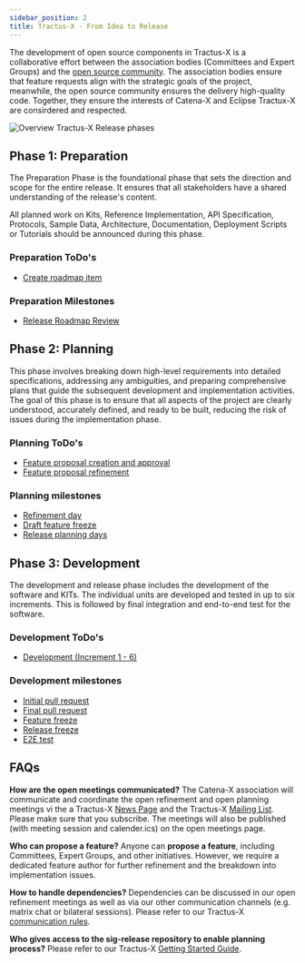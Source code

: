 ```yaml
---
sidebar_position: 2
title: Tractus-X - From Idea to Release
---
```


The development of open source components in Tractus-X is a collaborative effort between the association bodies (Committees and Expert Groups) and the [open source community](contribution-guideline.md). The association bodies ensure that feature requests align with the strategic goals of the project, meanwhile, the open source community ensures the delivery high-quality code. Together, they ensure the interests of Catena-X and Eclipse Tractux-X are consirdered and respected.

![Overview Tractus-X Release phases](assets/release-planing-next-steps-horizontal-tractus-x.drawio.svg)

## Phase 1: Preparation

The Preparation Phase is the foundational phase that sets the direction and scope for the entire release. It ensures that all stakeholders have a shared understanding of the release's content.

All planned work on Kits, Reference Implementation, API Specification, Protocols, Sample Data, Architecture, Documentation, Deployment Scripts or Tutorials should be announced during this phase.

### Preparation ToDo's

- [Create roadmap item](../release-management/planning/cx-roadmap-item-creation.md)

### Preparation Milestones

- [Release Roadmap Review](../release-management/planning/cx-release-roadmap-review.md)

## Phase 2: Planning

This phase involves breaking down high-level requirements into detailed specifications, addressing any ambiguities, and preparing comprehensive plans that guide the subsequent development and implementation activities. The goal of this phase is to ensure that all aspects of the project are clearly understood, accurately defined, and ready to be built, reducing the risk of issues during the implementation phase.

### Planning ToDo's

- [Feature proposal creation and approval](../release-management/planning/tx-feature-proposal-creation-approval.md)
- [Feature proposal refinement](../release-management/planning/tx-feature-proposal-refinement.md)

### Planning milestones

- [Refinement day](../release-management/planning/tx-refinement-day.md)
- [Draft feature freeze](../release-management/planning/tx-draft-feature-freeze.md)
- [Release planning days](../release-management/planning/tx-release-planning-days.md)

## Phase 3: Development

The development and release phase includes the development of the software and KITs. The individual units are developed and tested in up to six increments. This is followed by final integration and end-to-end test for the software.

### Development ToDo's

- [Development (Increment 1 - 6)](../release-management/development-and-release/increment-1-6.md)

### Development milestones

- [Initial pull request](../release-management/development-and-release/kit-initial-pull-request.md)
- [Final pull request](../release-management/development-and-release/kit-final-pull-request.md)
- [Feature freeze](../release-management/development-and-release/feature-freeze.md)
- [Release freeze](../release-management/development-and-release/release-freeze.md)
- [E2E test](../release-management/development-and-release/e2e-test.md)

## FAQs

**How are the open meetings communicated?**
The Catena-X association will communicate and coordinate the open refinement and open planning meetings vi the a Tractus-X [News Page](https://eclipse-tractusx.github.io/blog) and the Tractus-X [Mailing List](https://accounts.eclipse.org/mailing-list/tractusx-dev). Please make sure that you subscribe. The meetings will also be published (with meeting session and calender.ics) on the open meetings page.

**Who can propose a feature?**
Anyone can **propose a feature**, including Committees, Expert Groups, and other initiatives. However, we require a dedicated feature author for further refinement and the breakdown into implementation issues.

**How to handle dependencies?**
Dependencies can be discussed in our open refinement meetings as well as via our other communication channels (e.g. matrix chat or bilateral sessions). Please refer to our Tractus-X [communication rules](https://eclipse-tractusx.github.io/community/intro).

**Who gives access to the sig-release repository to enable planning process?**
Please refer to our Tractus-X [Getting Started Guide](https://eclipse-tractusx.github.io/docs/oss/getting-started).

<!-- OLD CONTENT THAT NEEDS TO BE INCORPORATED OR DELETED

TODO THIBAULT

# Detailed describtion of process from idea to release

In order to plan a new feature in Tractus-X several steps must be followed. Each process step is going to be executed by one of these roles:

- **Feature author**: The feature author is going to be the primary point of contact for all questions related to a feature proposal. The feature author carries the feature proposal through the validation and refinement process.
- **Topic Owner** :The topic owner validates new feature proposals for a defined topic to make sure feature proposals align with the strategy for it. The topic owner is usually going to be a Committee.
- **Committer**: *See Tractus X Committer description*

|Information|Description|
|-----------|-----------|
|Feature author|Responsible person to carry the feature proposal through the validation and refinement process|
|Description|Description of WHAT the feature proposal is about.|
|Business value|Description of WHY the feature proposal is relevant.|
|Acceptance criteria|Conditions that must be satisfied for the feature proposal to be accepted|

** There are two options regarding resource commitment:

1. If you have dedicated developer resources, your developer team will create the implementation issues at the user story level.
2. If you do not have dedicated developer resources, interested developers team can create the implementation issues.

### Feature assignment & validation

Responsible: Committee & Expert Group

Once a new feature proposal has been made for the Tractus-X project, it enters a validation phase where the Committees assigns it to the relevant Expert Group.

- **Validation:** The Committee assigns the feature to the matching Expert Group (at least two specific contacts). The Expert Group will review the proposal to ensure it aligns with the project's goals and standards.
- **Request for Additional Details:** If the proposal lacks necessary details, the reviewing bodies may ask the author for additional information or clarification.

The goal is to have features that fulfill the following **Definition of Entry (DoE)**:

- Feature author defined: The designated point of contact for any questions related to the feature during the refinement, planning and development phase (e.g., subject matter expert). Not necessarily responsible for the technical implementation of a feature.
- Feature description is available
- Required enablers are defined and aligned (e.g., architecture, infrastructure, compliance)
- High-level architecture (building-block-view)
- Key dates and milestones are defined using GitHub milestone declaration
- Business value is defined
- Test scenarios, test cases and test data are available
- Acceptance criteria are defined
- Feature estimation available (based on story points)
- Developer team for feature implementation defined
- Dependencies with other products or issues are identified and categorized via GitHub labels
- Known risks are properly addressed
- No open questions left
- First implementation issues are defined in the corresponding repository and linked to the feature (optional)
...

Ultimately, the decision regarding maturity is made jointly by the affected products and contributors in the open refinement meetings.

**Feature author responsibility in the refinement:**

- **Responding to feedback:** The author is responsible for addressing any feedback provided by the Expert Group or Committee. This may include providing additional details or making revisions to the proposal.
- **Implementation issues:** If necessary, the author may need to create implementation issues in the repository of the corresponding product to break down the feature into manageable pieces. This aids in tracking progress and facilitates easier review.
- **Timely Updates:** The author must update the feature details within the given timeframe. Prompt responses and updates are crucial to keep the proposal moving forward.

-->